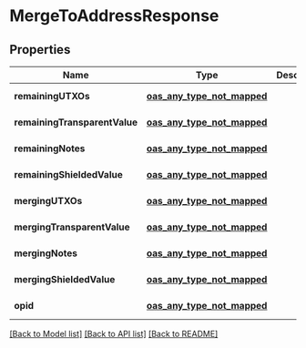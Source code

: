 # MergeToAddressResponse
## Properties

| Name | Type | Description | Notes |
|------------ | ------------- | ------------- | -------------|
| **remainingUTXOs** | [**oas_any_type_not_mapped**](.md) |  | [default to null] |
| **remainingTransparentValue** | [**oas_any_type_not_mapped**](.md) |  | [default to null] |
| **remainingNotes** | [**oas_any_type_not_mapped**](.md) |  | [default to null] |
| **remainingShieldedValue** | [**oas_any_type_not_mapped**](.md) |  | [default to null] |
| **mergingUTXOs** | [**oas_any_type_not_mapped**](.md) |  | [default to null] |
| **mergingTransparentValue** | [**oas_any_type_not_mapped**](.md) |  | [default to null] |
| **mergingNotes** | [**oas_any_type_not_mapped**](.md) |  | [default to null] |
| **mergingShieldedValue** | [**oas_any_type_not_mapped**](.md) |  | [default to null] |
| **opid** | [**oas_any_type_not_mapped**](.md) |  | [default to null] |

[[Back to Model list]](../README.md#documentation-for-models) [[Back to API list]](../README.md#documentation-for-api-endpoints) [[Back to README]](../README.md)

